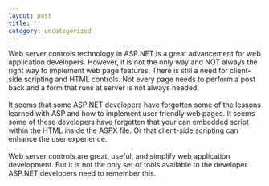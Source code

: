 ```yaml
---
layout: post
title: ''
category: uncategorized
---
```


Web server controls technology in ASP.NET is a great advancement for web application developers.  However, it is not the only way and NOT always the right way to implement web page features.  There is still a need for client-side scripting and HTML controls.  Not every page needs to perform a post back and a form that runs at server is not always needed.
<br />
<br />It seems that some ASP.NET developers have forgotten some of the lessons learned with ASP and how to implement user friendly web pages.  It seems some of these developers have forgotten that your can embedded script within the HTML inside the ASPX file.  Or that client-side scripting can enhance the user experience.
<br />
<br />Web server controls are great, useful, and simplify web application development.  But it is not the only set of tools available to the developer.  ASP.NET developers need to remember this.
